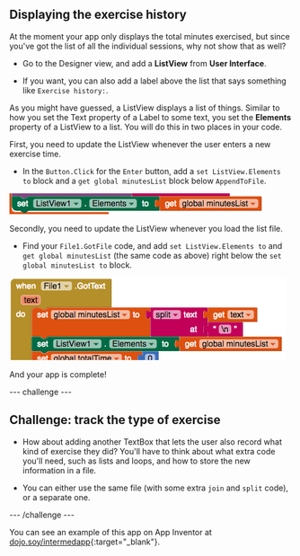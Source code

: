 ## Displaying the exercise history

At the moment your app only displays the total minutes exercised, but since you've got the list of all the individual sessions, why not show that as well?

+ Go to the Designer view, and add a **ListView** from **User Interface**.

+ If you want, you can also add a label above the list that says something like `Exercise history:`.

As you might have guessed, a ListView displays a list of things. Similar to how you set the Text property of a Label to some text, you set the **Elements** property of a ListView to a list. You will do this in two places in your code.

First, you need to update the ListView whenever the user enters a new exercise time.

+ In the `Button.Click` for the `Enter` button, add a `set ListView.Elements to` block and a `get global minutesList` block below `AppendToFile`.

![](images/s8UpdateListViewEls.png)

Secondly, you need to update the ListView whenever you load the list file.

+ Find your `File1.GotFile` code, and add `set ListView.Elements to` and `get global minutesList` (the same code as above) right below the `set global minutesList to` block.

![](images/s8SetListViewEls.png)

And your app is complete!

--- challenge ---

## Challenge: track the type of exercise

+ How about adding another TextBox that lets the user also record what kind of exercise they did? You'll have to think about what extra code you'll need, such as lists and loops, and how to store the new information in a file.

+ You can either use the same file (with some extra `join` and `split` code), or a separate one.

--- /challenge ---

You can see an example of this app on App Inventor at [dojo.soy/intermedapp](http://dojo.soy/intermedapp){:target="_blank"}.
